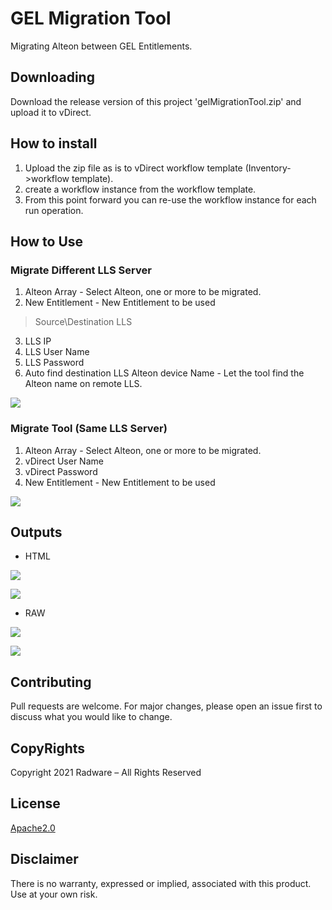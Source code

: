 # GEL Migration Tool

Migrating Alteon between GEL Entitlements.

## Downloading

Download the release version of this project 'gelMigrationTool.zip' and upload it to vDirect.

## How to install

1. Upload the zip file as is to vDirect workflow template (Inventory->workflow template).
2. create a workflow instance from the workflow template.
3. From this point forward you can re-use the workflow instance for each run operation.

## How to Use
### Migrate Different LLS Server
1. Alteon Array - Select Alteon, one or more to be migrated.
2. New Entitlement - New Entitlement to be used
> Source\Destination LLS
3. LLS IP
4. LLS User Name
5. LLS Password
6. Auto find destination LLS Alteon device Name - Let the tool find the Alteon name on remote LLS.

![](https://i.imgur.com/cSY3e7X.jpg)

### Migrate Tool (Same LLS Server)
1. Alteon Array - Select Alteon, one or more to be migrated.
2. vDirect User Name
3. vDirect Password
4. New Entitlement - New Entitlement to be used

![](https://i.imgur.com/3qBekX7.png)

## Outputs
- HTML

![](https://i.imgur.com/35VfUi4.jpg)

![](https://i.imgur.com/yyiAazK.png)

- RAW

![](https://i.imgur.com/cIbu5am.jpg)

![](https://i.imgur.com/W2DANqS.png)

## Contributing
Pull requests are welcome. For major changes, please open an issue first to discuss what you would like to change.

## CopyRights
Copyright 2021 Radware – All Rights Reserved

## License
[Apache2.0](https://choosealicense.com/licenses/apache-2.0/)

## Disclaimer
There is no warranty, expressed or implied, associated with this product.
Use at your own risk.

